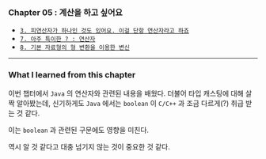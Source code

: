 
### Chapter 05 : 계산을 하고 싶어요

- [`3. 피연산자가 하나인 것도 있어요. 이걸 단항 연산자라고 하죠`](./section_03_07.md)
- [`7. 아주 특이한 ? : 연산자`](./section_03_07.md)
- [`8. 기본 자료형의 형 변환을 이용한 변신`](./section_08.md)

---

### What I learned from this chapter

이번 챕터에서 `Java` 의 연산자와 관련된 내용을 배웠다. 더불어 타입 캐스팅에 대해 살짝 알아봤는데, 신기하게도 `Java` 에서는 `boolean` 이 `C/C++` 과 조금 다르게(?) 취급 받는 것 같다.

이는 `boolean` 과 관련된 구문에도 영향을 미친다.

역시 알 것 같다고 대충 넘기지 않는 것이 중요한 것 같다.
